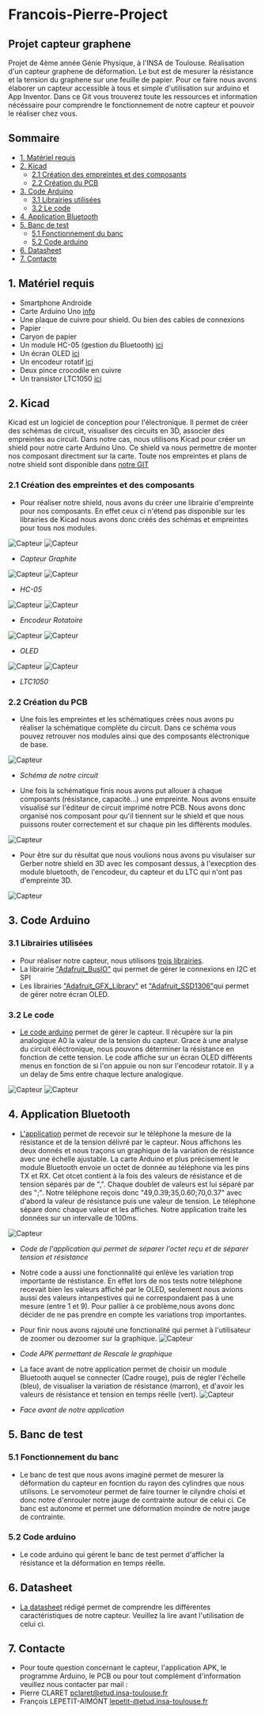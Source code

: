 # Francois-Pierre-Project
## Projet capteur graphene
Projet de 4ème année Génie Physique, à l'INSA de Toulouse. Réalisation d'un capteur graphene de déformation. Le but est de mesurer la résistance et la tension du graphene sur une feuille de papier. Pour ce faire nous avons élaborer un capteur accessible à tous et simple d'utilisation sur arduino et App Inventor. Dans ce Git vous trouverez toute les ressources et information nécéssaire pour comprendre le fonctionnement de notre capteur et pouvoir le réaliser chez vous.

## Sommaire

  - [1. Matériel requis](#1-Matériel-requis)
  - [2. Kicad](#2-Kicad)
      - [2.1 Création des empreintes et des composants](#21-Création-des-empreintes-et-des-composants)
      - [2.2 Création du PCB](#22-Création-du-PCB)
  - [3. Code Arduino](#3-code-arduino)
      - [3.1 Librairies utilisées](#31-Librairies-utilisées)
      - [3.2 Le code](#32-Le-code)
  - [4. Application Bluetooth](#4-application-Bluetooth)
  - [5. Banc de test](#5-Banc-de-test)
      - [5.1 Fonctionnement du banc](#51-Fonctionnement-du-banc)
      - [5.2 Code arduino](#52-Code-arduino)
  - [6. Datasheet](#6-datasheet)
  - [7. Contacte](#6-Contacte)

## 1. Matériel requis  

- Smartphone Androide 
- Carte Arduino Uno [info](https://www.arduino-france.com/review/arduino-uno/)
- Une plaque de cuivre pour shield. Ou bien des cables de connexions
- Papier
- Caryon de papier
- Un module HC-05 (gestion du Bluetooth) [ici](https://fr.aliexpress.com/item/32496218488.html?src=google&albch=shopping&acnt=248-630-5778&isdl=y&slnk=&plac=&mtctp=&albbt=Google_7_shopping&aff_platform=google&aff_short_key=UneMJZVf&&albagn=888888&isSmbAutoCall=false&needSmbHouyi=false&albcp=11565796786&albag=115683794594&trgt=800756788306&crea=fr32496218488&netw=u&device=c&albpg=800756788306&albpd=fr32496218488&gclid=CjwKCAjwr_uCBhAFEiwAX8YJgRBUgtCF6S3dou6QC6xu91THwD-LvObxEluNS2bU644OLQE_p05mxxoCGZEQAvD_BwE&gclsrc=aw.ds)
- Un écran OLED [ici](https://www.google.com/aclk?sa=l&ai=DChcSEwjiwND8ltHvAhVc6u0KHTwOD0wYABAGGgJkZw&sig=AOD64_0E9f4FFmKPCGubT07_igBVagq6Cw&ctype=5&q=&ved=2ahUKEwi72sj8ltHvAhUSmRQKHRkPB9IQ9aACegQIARBK&adurl=)
- Un encodeur rotatif [ici](https://www.google.com/aclk?sa=l&ai=DChcSEwi_u8-dl9HvAhXC7e0KHZQrC94YABAEGgJkZw&sig=AOD64_0jWmans1feAKcjE1r1Iod4QknEqw&ctype=5&q=&ved=2ahUKEwi5kcadl9HvAhWl8uAKHZ9SAuUQ9aACegQIARBg&adurl=)
- Deux pince crocodile en cuivre
- Un transistor LTC1050 [ici](https://www.reichelt.com/fr/fr/amplificateurs-op-rationnels-unique-2-5-mhz-dil-8-ltc-1050-cn8-p10921.html) 


## 2. Kicad 

Kicad est un logiciel de conception pour l'électronique. Il permet de créer des schémas de circuit, visualiser des circuits en 3D, associer des empreintes au circuit. Dans notre cas, nous utilisons Kicad pour créer un shield pour notre carte Arduino Uno. Ce shield va nous permettre de monter nos composant directment sur la carte. Toute nos empreintes et plans de notre shield sont disponible dans [notre GIT](https://github.com/MOSH-Insa-Toulouse/Francois-Pierre-Project/tree/main/Shield)  

### 2.1 Création des empreintes et des composants

- Pour réaliser notre shield, nous avons du créer une librairie d'empreinte pour nos composants. En effet ceux ci n'étend pas disponible sur les librairies de Kicad nous avons donc créés des schémas et empreintes pour tous nos modules.

![Capteur](Images/Schematic_Capteur.PNG)
![Capteur](Images/Empreinte_Capteur.PNG)
- *Capteur Graphite*

![Capteur](Images/Schematic_HC-05.PNG)
![Capteur](Images/Empreinte_HC-05.PNG)
- *HC-05*

![Capteur](Images/Schematic_KY-040.PNG)
![Capteur](Images/Empreinte_KY-040.PNG)
- *Encodeur Rotatoire*

![Capteur](Images/Schematic_OLED.PNG)
![Capteur](Images/Empreinte_OLED.PNG)
- *OLED*

![Capteur](Images/Schematic_LTC1050.PNG)
![Capteur](Images/Empreinte_LTC1050.PNG)
- *LTC1050*

### 2.2 Création du PCB

- Une fois les empreintes et les schématiques crées nous avons pu réaliser la schématique complète du circuit. Dans ce schéma vous pouvez retrouver nos modules ainsi que des composants éléctronique de base.

![Capteur](Images/Shield-Schematic.png)
- *Schéma de notre circuit*

- Une fois la schématique finis nous avons put allouer à chaque composants (résistance, capacité...) une empreinte. Nous avons ensuite visualisé sur l'éditeur de circuit imprimé notre PCB. Nous avons donc organisé nos composant pour qu'il tiennent sur le shield et que nous puissons router correctement et sur chaque pin les différents modules.

![Capteur](Images/PCB_routage_Shield.PNG)

- Pour être sur du résultat que nous voulions nous avons pu visulaiser sur Gerber notre shield en 3D avec les composant dessus, à l'execption des module bluetooth, de l'encodeur, du capteur et du LTC qui n'ont pas d'empreinte 3D.

![Capteur](Images/Shield_3D.jpg)

## 3. Code Arduino

### 3.1 Librairies utilisées

- Pour réaliser notre capteur, nous utilisons [trois librairies](https://github.com/MOSH-Insa-Toulouse/Francois-Pierre-Project/tree/main/Libairies%20Arduino). 
- La librairie ["Adafruit_BusIO"](https://github.com/MOSH-Insa-Toulouse/Francois-Pierre-Project/tree/main/Libairies%20Arduino/Adafruit_BusIO) qui permet de gérer le connexions en I2C et SPI
- Les librairies ["Adafruit_GFX_Library"](https://github.com/MOSH-Insa-Toulouse/Francois-Pierre-Project/tree/main/Libairies%20Arduino/Adafruit_GFX_Library) et ["Adafruit_SSD1306"](https://github.com/MOSH-Insa-Toulouse/Francois-Pierre-Project/tree/main/Libairies%20Arduino/Adafruit_SSD1306)qui permet de gérer notre écran OLED.

### 3.2 Le code

- [Le code arduino](https://github.com/MOSH-Insa-Toulouse/Francois-Pierre-Project/tree/main/Capteur_Graphene) permet de gérer le capteur. Il récupère sur la pin analogique A0 la valeur de la tension du capteur. Grace à une analyse du circuit éléctronique, nous pouvons déterminer la résistance en fonction de cette tension. Le code affiche sur un écran OLED différents menus en fonction de si l'on appuie ou non sur l'encodeur rotatoir. Il y a un delay de 5ms entre chaque lecture analogique.

![Capteur](Images/Affiche_Resistance.jpg)
![Capteur](Images/Affiche_Tension.jpg)


## 4. Application Bluetooth

- [L'application](https://github.com/MOSH-Insa-Toulouse/Francois-Pierre-Project/blob/main/TP5.apk) permet de recevoir sur le téléphone la mesure de la résistance et de la tension délivré par le capteur. Nous affichons les deux donnés et nous traçons un graphique de la variation de résistance avec une échelle ajustable. La carte Arduino et plus précisement le module Bluetooth envoie un octet de donnée au téléphone via les pins TX et RX. Cet otcet contient à la fois des valeurs de résistance et de tension séparés par de ",". Chaque doublet de valeurs est lui séparé par des ";". Notre téléphone reçois donc "49,0.39;35,0.60;70,0.37" avec d'abord la valeur de résistance puis une valeur de tension. Le téléphone sépare donc chaque valeur et les affiches. Notre application traite les données sur un intervalle de 100ms. 

![Capteur](Images/Code_APK_separateur.PNG)
- *Code de l'application qui permet de séparer l'octet reçu et de séparer tension et résistance*

- Notre code a aussi une fonctionnalité qui enlève les variation trop importante de réstistance. En effet lors de nos tests notre téléphone recevait bien les valeurs affiché par le OLED, seulement nous avions aussi des valeurs intanpestives qui ne correspondaient pas à une mesure (entre 1 et 9). Pour pallier à ce problème,nous avons donc décider de ne pas prendre en compte les variations trop importantes.

- Pour finir nous avons rajouté une fonctionalité qui permet à l'utilisateur de zoomer ou dezoomer sur la graphique.
![Capteur](Images/Rescale.PNG)
- *Code APK permettant de Rescale le graphique*

- La face avant de notre application permet de choisir un module Bluetooth auquel se connecter (Cadre rouge), puis de régler l'échelle (bleu), de visualiser la variation de résistance (marron), et d'avoir les valeurs de résistance et tension en temps réelle (vert).
![Capteur](Images/Appli.jpg)
- *Face avant de notre application*

## 5. Banc de test

### 5.1 Fonctionnement du banc

- Le banc de test que nous avons imaginé permet de mesurer la déformation du capteur en focntion du rayon des cylindres que nous utilisons. Le servomoteur permet de faire tourner le cilyndre choisi et donc notre d'enrouler notre jauge de contrainte autour de celui ci. Ce banc est autonome et permet une déformation moindre de notre jauge de contrainte.

### 5.2 Code arduino

- Le code arduino qui gérent le banc de test permet d'afficher la résistance et la déformation en temps réelle.

## 6. Datasheet

- [La datasheet](https://github.com/MOSH-Insa-Toulouse/Francois-Pierre-Project/blob/main/Datasheet.pdf) rédigé permet de comprendre les différentes caractéristiques de notre capteur. Veuillez la lire avant l'utilisation de celui ci. 

## 7. Contacte

- Pour toute question concernant le capteur, l'application APK, le programme Arduino, le PCB ou pour tout complément d'information veuillez nous contacter par mail :
- Pierre CLARET pclaret@etud.insa-toulouse.fr
- François LEPETIT-AIMONT lepetit-@etud.insa-toulouse.fr
